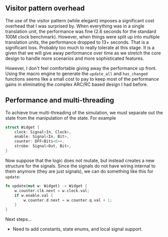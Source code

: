 ## Visitor pattern overhead

The use of the visitor pattern (while elegant) imposes a significant cost overhead
that I was surprised by.  When everything was in a single translation unit, the
performance was fine (2.6 seconds for the standard 100M clock benchmark).  However,
when things were split up into multiple translation units, the performance dropped
to 13+ seconds.  That is a significant loss.  Probably too much to really tolerate
at this stage.  It is a given that we will give away performance over time as we
stretch the core design to handle more scenarios and more sophisticated features.

However, I don't feel comfortable giving away the performance up front.  Using
the macro engine to generate the `update_all` and `has_changed` functions seems
like a small cost to pay to keep most of the performance gains in eliminating the
complex ARC/RC based design I had before.

## Performance and multi-threading

To achieve true multi-threading of the simulation, we must separate out
the state from the manipulation of the state.  For example

```rust
struct Widget {
    clock: Signal<In, Clock>,
    enable: Signal<In, Bit>,
    counter: DFF<Bits<6>>,
    strobe: Signal<Out, Bit>,
}
```

Now suppose that the logic does not mutate, but instead creates a
new structure for the signals.  Since the signals do not have wiring
internal to them anymore (they are just signals), we can do something
like this for `update`:

```rust
fn update(mut w: Widget) -> Widget {
    w.counter.clk.next = w.clock.val;
    if w.enable.val {
        w.counter.d.next = w.counter.q.val + 1;
    }
}
```

Next steps...

- Need to add constants, state enums, and local signal support.